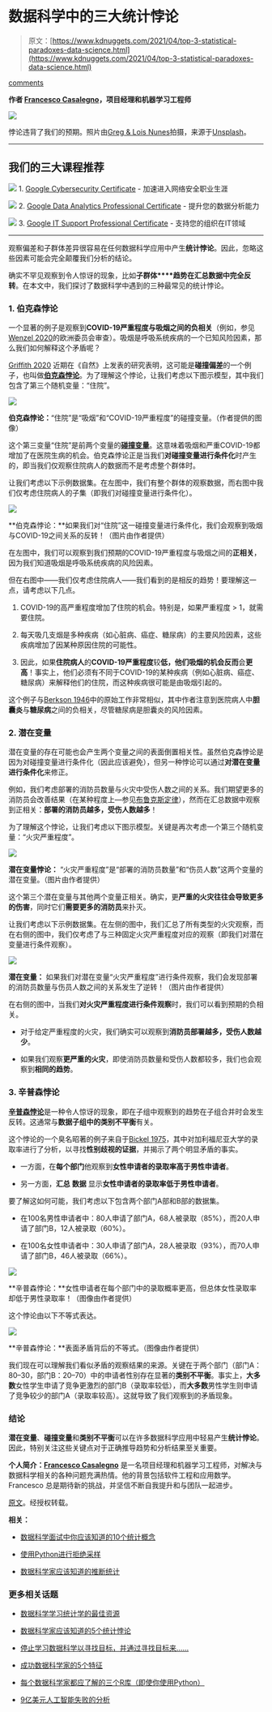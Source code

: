 # 数据科学中的三大统计悖论

> 原文：[https://www.kdnuggets.com/2021/04/top-3-statistical-paradoxes-data-science.html](https://www.kdnuggets.com/2021/04/top-3-statistical-paradoxes-data-science.html)

[comments](#comments)

**作者 [Francesco Casalegno](https://www.linkedin.com/in/francescocasalegno/)，项目经理和机器学习工程师**

![](../Images/1d6493deac46f1dbafb00d841166e02f.png)

悖论违背了我们的预期。照片由[Greg & Lois Nunes](https://unsplash.com/@greg_nunes?utm_source=unsplash&utm_medium=referral&utm_content=creditCopyText)拍摄，来源于[Unsplash](https://unsplash.com/photos/ltifWJbvhXM?utm_source=unsplash&utm_medium=referral&utm_content=creditCopyText)。

* * *

## 我们的三大课程推荐

![](../Images/0244c01ba9267c002ef39d4907e0b8fb.png) 1. [Google Cybersecurity Certificate](https://www.kdnuggets.com/google-cybersecurity) - 加速进入网络安全职业生涯

![](../Images/e225c49c3c91745821c8c0368bf04711.png) 2. [Google Data Analytics Professional Certificate](https://www.kdnuggets.com/google-data-analytics) - 提升您的数据分析能力

![](../Images/0244c01ba9267c002ef39d4907e0b8fb.png) 3. [Google IT Support Professional Certificate](https://www.kdnuggets.com/google-itsupport) - 支持您的组织在IT领域

* * *

观察偏差和子群体差异很容易在任何数据科学应用中产生**统计悖论**。因此，忽略这些因素可能会完全颠覆我们分析的结论。

确实不罕见观察到令人惊讶的现象，比如**子群体****趋势在汇总数据中完全反转**。在本文中，我们探讨了数据科学中遇到的三种最常见的统计悖论。

### **1. 伯克森悖论**

一个显著的例子是观察到**COVID-19严重程度与吸烟之间的负相关**（例如，参见[Wenzel 2020](https://ec.europa.eu/jrc/en/publication/smoking-and-covid-19-review-studies-suggesting-protective-effect-smoking-against-covid-19)的欧洲委员会审查）。吸烟是呼吸系统疾病的一个已知风险因素，那么我们如何解释这个矛盾呢？

[Griffith 2020](https://www.nature.com/articles/s41467-020-19478-2) 近期在《自然》上发表的研究表明，这可能是**碰撞偏差**的一个例子，也叫做[**伯克森悖论**](https://en.wikipedia.org/wiki/Berkson%27s_paradox)。为了理解这个悖论，让我们考虑以下图示模型，其中我们包含了第三个随机变量：“住院”。

![](../Images/e20556d5d07e6a0d471ff191cc59996f.png)

**伯克森悖论：**“住院”是“吸烟”和“COVID-19严重程度”的碰撞变量。（作者提供的图像）

这个第三变量“住院”是前两个变量的[**碰撞变量**](https://en.wikipedia.org/wiki/Collider_(statistics))。这意味着吸烟和严重COVID-19都增加了在医院生病的机会。伯克森悖论正是当我们**对碰撞变量进行条件化**时产生的，即当我们仅观察住院病人的数据而不是考虑整个群体时。

让我们考虑以下示例数据集。在左图中，我们有整个群体的观察数据，而右图中我们仅考虑住院病人的子集（即我们对碰撞变量进行条件化）。

![](../Images/a80d2380cdf6e78064933ebe42aad343.png)

**伯克森悖论：**如果我们对“住院”这一碰撞变量进行条件化，我们会观察到吸烟与COVID-19之间关系的反转！（图片由作者提供）

在左图中，我们可以观察到我们预期的COVID-19严重程度与吸烟之间的**正相关**，因为我们知道吸烟是呼吸系统疾病的风险因素。

但在右图中——我们仅考虑住院病人——我们看到的是相反的趋势！要理解这一点，请考虑以下几点。

1.  COVID-19的高严重程度增加了住院的机会。特别是，如果严重程度 > 1，就需要住院。

1.  每天吸几支烟是多种疾病（如心脏病、癌症、糖尿病）的主要风险因素，这些疾病增加了因某种原因住院的可能性。

1.  因此，如果**住院病人**的**COVID-19严重程度**较**低，他们吸烟的机会反而**会**更高**！事实上，他们必须有不同于COVID-19的某种疾病（例如心脏病、癌症、糖尿病）来解释他们的住院，而这种疾病很可能是由吸烟引起的。

这个例子与[Berkson 1946](https://www.jstor.org/stable/3002000?casa_token=EBVDrF0sqOQAAAAA%3ABvQ5XgFAxop9ZGhFWkgp2cm_Ck0I1jXy27dh8iK6UUaADuPFYJM7lndD9ti_XTTlA2qPawpK4ylyb-jc9F7rNB0bG5iqL6Z4ekwWRWwDDjN4TUEdMw&seq=1#metadata_info_tab_contents)中的原始工作非常相似，其中作者注意到医院病人中**胆囊炎**与**糖尿病**之间的负相关，尽管糖尿病是胆囊炎的风险因素。

### **2\. 潜在变量**

潜在变量的存在可能也会产生两个变量之间的表面倒置相关性。虽然伯克森悖论是因为对碰撞变量进行条件化（因此应该避免），但另一种悖论可以通过**对潜在变量进行条件化**来修正。

例如，我们考虑部署的消防员数量与火灾中受伤人数之间的关系。我们期望更多的消防员会改善结果（在某种程度上—参见[布鲁克斯定律](https://en.wikipedia.org/wiki/Brooks%27s_law)），然而在汇总数据中观察到正相关：**部署的消防员越多，受伤人数越多**！

为了理解这个悖论，让我们考虑以下图示模型。关键是再次考虑一个第三个随机变量：“火灾严重程度”。

![](../Images/69b73eaec603bc4b4c539e9b56ed728b.png)

**潜在变量悖论：** “火灾严重程度”是“部署的消防员数量”和“伤员人数”这两个变量的潜在变量。（图片由作者提供）

这个第三个潜在变量与其他两个变量正相关。确实，更**严重的火灾往往会导致更多的伤害**，同时它们**需要更多的消防员**来扑灭。

让我们考虑以下示例数据集。在左侧的图中，我们汇总了所有类型的火灾观察，而在右侧的图中，我们仅考虑了与三种固定火灾严重程度对应的观察（即我们对潜在变量进行条件观察）。

![](../Images/e3ac6b0fa03e7d0b3f4dd12877d40e39.png)

**潜在变量：** 如果我们对潜在变量“火灾严重程度”进行条件观察，我们会发现部署的消防员数量与伤员人数之间的关系发生了逆转！（图片由作者提供）

在右侧的图中，当我们**对火灾严重程度进行条件观察**时，我们可以看到预期的负相关。

+   对于给定严重程度的火灾，我们确实可以观察到**消防员部署越多，受伤人数越少**。

+   如果我们观察**更严重的火灾**，即使消防员数量和受伤人数都较多，我们也会观察到**相同的趋势**。

### 3\. 辛普森悖论

[**辛普森悖论**](https://en.m.wikipedia.org/wiki/Simpson%27s_paradox)是一种令人惊讶的现象，即在子组中观察到的趋势在子组合并时会发生反转。这通常与**数据子组中的类别不平衡**有关。

这个悖论的一个臭名昭著的例子来自于[Bickel 1975](https://science.sciencemag.org/content/187/4175/398.abstract)，其中对加利福尼亚大学的录取率进行了分析，以寻找**性别歧视的证据**，并揭示了两个明显矛盾的事实。

+   一方面，在**每个部门**他观察到**女性申请者的录取率高于男性申请者**。

+   另一方面，**汇总** **数据** 显示**女性申请者的录取率低于男性申请者**。

要了解这如何可能，我们考虑以下包含两个部门A部和B部的数据集。

+   在100名男性申请者中：80人申请了部门A，68人被录取（85%），而20人申请了部门B，12人被录取（60%）。

+   在100名女性申请者中：30人申请了部门A，28人被录取（93%），而70人申请了部门B，46人被录取（66%）。

![](../Images/ac5b3c8d348cd7fd84e91bae1e039471.png)

**辛普森悖论：**女性申请者在每个部门中的录取概率更高，但总体女性录取率却低于男性录取率！（图像由作者提供）

这个悖论由以下不等式表达。

![](../Images/8ffdfdd5417bcda6b7e47ddbcae53d85.png)

**辛普森悖论：**表面矛盾背后的不等式。（图像由作者提供）

我们现在可以理解我们看似矛盾的观察结果的来源。关键在于两个部门（部门A：80–30，部门B：20–70）中的申请者性别存在显著的**类别不平衡**。事实上，**大多数**女性学生申请了竞争更激烈的部门B（录取率较低），而**大多数**男性学生则申请了竞争较少的部门A（录取率较高）。这就导致了我们观察到的矛盾现象。

### **结论**

**潜在变量**、**碰撞变量**和**类别不平衡**可以在许多数据科学应用中轻易产生**统计悖论**。因此，特别关注这些关键点对于正确推导趋势和分析结果至关重要。

**个人简介：[Francesco Casalegno](https://www.linkedin.com/in/francescocasalegno/)** 是一名项目经理和机器学习工程师，对解决与数据科学相关的各种问题充满热情。他的背景包括软件工程和应用数学。Francesco 总是期待新的挑战，并坚信不断自我提升和与团队一起进步。

[原文](https://towardsdatascience.com/top-3-statistical-paradoxes-in-data-science-e2dc37535d99)。经授权转载。

**相关：**

+   [数据科学面试中你应该知道的10个统计概念](/2021/02/10-statistical-concepts-data-science-interviews.html)

+   [使用Python进行拒绝采样](/2021/03/rejection-sampling-python.html)

+   [数据科学家应该知道的推断统计](/2021/03/statistics-data-scientists-should-know.html)

### 更多相关话题

+   [数据科学学习统计学的最佳资源](https://www.kdnuggets.com/2021/12/springboard-top-resources-learn-data-science-statistics.html)

+   [数据科学家应该知道的5个统计悖论](https://www.kdnuggets.com/2023/02/5-statistical-paradoxes-data-scientists-know.html)

+   [停止学习数据科学以寻找目标，并通过寻找目标来……](https://www.kdnuggets.com/2021/12/stop-learning-data-science-find-purpose.html)

+   [成功数据科学家的5个特征](https://www.kdnuggets.com/2021/12/5-characteristics-successful-data-scientist.html)

+   [每个数据科学家都应了解的三个R库（即使你使用Python）](https://www.kdnuggets.com/2021/12/three-r-libraries-every-data-scientist-know-even-python.html)

+   [9亿美元人工智能失败的分析](https://www.kdnuggets.com/2021/12/9b-ai-failure-examined.html)

